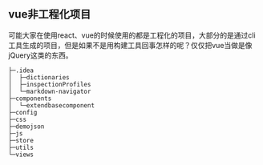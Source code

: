 ## vue非工程化项目

可能大家在使用react、vue的时候使用的都是工程化的项目，大部分的是通过cli工具生成的项目，但是如果不是用构建工具回事怎样的呢？仅仅把vue当做是像jQuery这类的东西。

````$xslt
├─.idea
│  ├─dictionaries
│  ├─inspectionProfiles
│  └─markdown-navigator
├─components
│  └─extendbasecomponent
├─config
├─css
├─demojson
├─js
├─store
├─utils
└─views

````